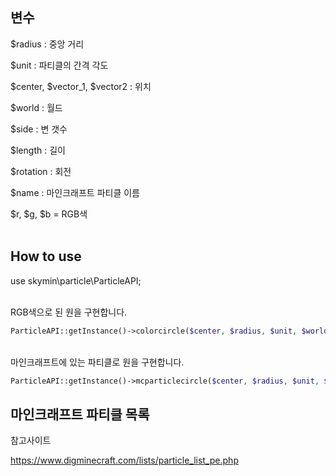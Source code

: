 ## 변수

$radius : 중앙 거리

$unit : 파티클의 간격 각도

$center, $vector_1, $vector2 : 위치

$world : 월드

$side : 변 갯수

$length : 길이

$rotation : 회전

$name : 마인크래프트 파티클 이름

$r, $g, $b = RGB색
</br>
</br>
## How to use

use skymin\particle\ParticleAPI;
</br>
</br>

RGB색으로 된 원을 구현합니다.

```php
ParticleAPI::getInstance()->colorcircle($center, $radius, $unit, $world, $r, $g, $b);
```
</br>
마인크래프트에 있는 파티클로 원을 구현합니다.

```php
ParticleAPI::getInstance()->mcparticlecircle($center, $radius, $unit, $world, $name);
```

## 마인크래프트 파티클 목록

참고사이트

https://www.digminecraft.com/lists/particle_list_pe.php
